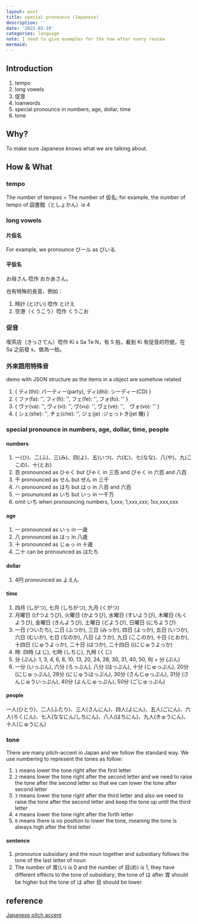 ```yaml
---
layout: post
title: special pronounce (Japanese)
description: ''
date: '2022-03-19'
categories: language
note: I need to give examples for the how after every review
mermaid:
---
```


## Introduction

1. tempo
2. long vowels
3. 促音
4. loanwords
5. special pronounce in numbers, age, dollar, time
6. tone

## Why?

To make sure Japanese knows what we are talking about.

## How & What

### tempo

The number of tempos = The number of 仮名; for example, the number of tempo of 図書館（としょかん）is 4

### long vowels

#### 片仮名

For example, we pronounce びール as びいる.

#### 平仮名

お母さん 唸作 おかあさん。

也有特殊的長音，例如：

1. 時計 (とけい) 唸作 とけえ
2. 空港（くうこう）唸作 くうこお

### 促音

喫茶店（きっさてん）唸作 Ki s Sa Te N，有 5 拍，看到 Ki 有促音的符號，在 Sa 之前發 s，做為一拍。

### 外來語用特殊音

demo with JSON structure as the items in a object are somehow related

1. { ティ(thi): パーティー(party), ディ(dhi): シーディー(CD) }
2. { ファ(fa): '', フィ(fi): '', フェ(fe): '', フォ(fo): '' }
3. { ヴァ(va): '', ヴィ(vi): '', ヴ(vu): '', ヴェ(ve): '',　ヴォ(vo): '' }
4. { シェ(she): '', チェ(che): '', ジェ(je) :ジェっトき(jet 機) }

### special pronounce in numbers, age, dollar, time, people

#### numbers

1. 一(ひ)、二(ふ)、三(み)、四(よ)、五(いつ)、六(む)、七(なな)、八(や)、九(ここの)、十(とお)
2. 百 pronounced as ひゃく but びゃく in 三百 and ぴゃく in 六百 and 八百
3. 千 pronounced as せん but ぜん in 三千
4. ハ pronounced as はち but はっ in 八百 and 六百
5. 一 proununced as いち but いっ in 一千万
6. omit いち when pronouncing numbers, 1,xxx; 1,xxx,xxx; 1xx,xxx,xxx

#### age

1. 一 pronounced as いっ in 一歳
2. 八 pronounced as はっ in 八歳
3. 十 pronounced as じゅっ in 十歳
4. 二十 can be pronounced as はたち

#### dollar

1. 4円 pronounced as よえん

#### time

1. 四月 (しがつ), 七月 (しちがつ), 九月 (くがつ)
2. 月曜日 (げつようび), 火曜日 (かようび), 水曜日 (すいようび), 木曜日 (もくようび), 金曜日 (きんようび), 土曜日 (どようび), 日曜日 (にちようび)
3. 一日 (ついたち), 二日 (ふつか), 三日 (みっか), 四日 (よっか), 五日 (いつか), 六日 (むいか), 七日 (なのか), 八日 (ようか), 九日 (ここのか), 十日 (とおか), 十四日 (じゅうよっか), 二十日 (はつか), 二十四日 ((にじゅうよっか)
4. 時: 四時 (よじ), 七時 (しちじ), 九時 (くじ)
5. 分 (ぷん): 1, 3, 4, 6, 8, 10, 13, 20, 24, 28, 30, 31, 40, 50, 何 + 分 (ぷん)
6. 一分 (いっぷん), 六分 (ろっぷん), 八分 (はっぷん), 十分 (じゅっぷん), 20分 (にじゅっぷん), 28分 (にじゅうはっぷん), 30分 (さんじゅっぷん), 31分 (さんじゅういっぷん), 40分 (よんじゅっぷん), 50分 (ごじゅっぷん)

#### people

一人(ひとり)、二人(ふたり)、三人(さんにん)、四人(よにん)、五人(ごにん)、六人(ろくにん)、七人(ななにん/しちにん)、八人(はちにん)、九人(きゅうにん)、十人(じゅうにん)

### tone

There are many pitch-accent in Japan and we follow the standard way. We use numbering to represent the tones as follow:

1. `1` means lower the tone right after the first letter
2. `2` means lower the tone right after the second letter and we need to raise the tone after the second letter so that we can lower the tone after second letter
3. `3` means lower the tone right after the third letter and also we need to raise the tone after the second letter and keep the tone up until the third letter
4. `4` means lower the tone right after the forth letter
5. `0` means there is no position to lower the tone, meaning the tone is always high after the first letter

#### sentence

1. pronounce subsidiary and the noun together and subsidiary follows the tone of the last letter of noun
2. The number of 胃(い) is 0 and the number of 目(め) is 1, they have different effects to the tone of subsidiary; the tone of は after 胃 should be higher but the tone of は after 目 should be lower.

## reference

[Japanese pitch accent](https://en.wikipedia.org/wiki/Japanese_pitch_accent)
